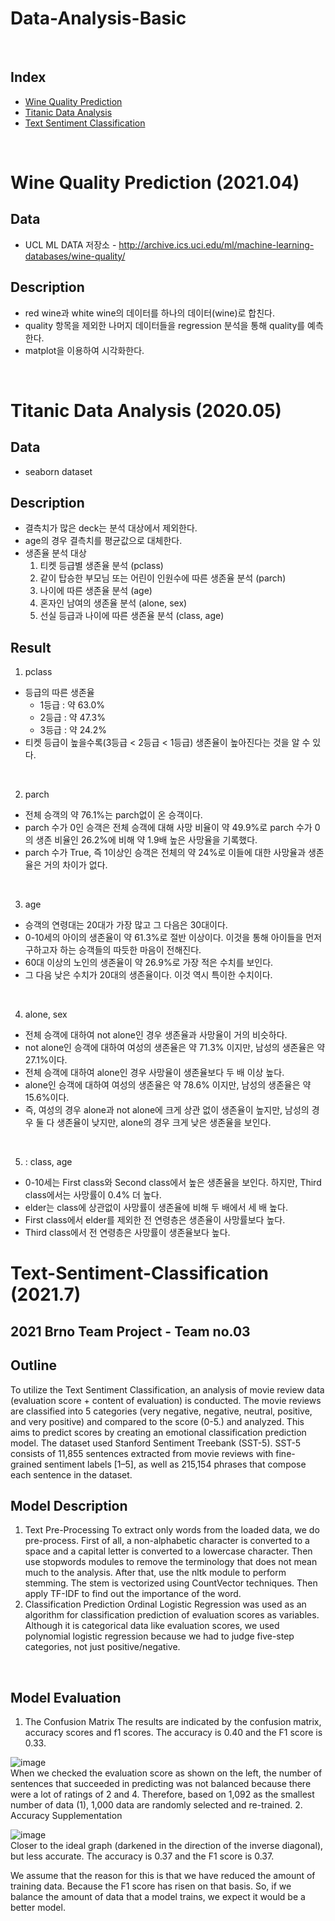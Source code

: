 # Data-Analysis-Basic
<br>

## Index
- [Wine Quality Prediction](#Wine-Quality-Prediction)
- [Titanic Data Analysis](#Titanic-Data-Analysis)
- [Text Sentiment Classification](#Text-Sentiment-Classification)
<br>

# Wine Quality Prediction (2021.04)
## Data
- UCL ML DATA 저장소 - http://archive.ics.uci.edu/ml/machine-learning-databases/wine-quality/
## Description
- red wine과 white wine의 데이터를 하나의 데이터(wine)로 합친다.
- quality 항목을 제외한 나머지 데이터들을 regression 분석을 통해 quality를 예측한다.
- matplot을 이용하여 시각화한다.
<br>

# Titanic Data Analysis (2020.05)
## Data
- seaborn dataset
## Description
- 결측치가 많은 deck는 분석 대상에서 제외한다.
- age의 경우 결측치를 평균값으로 대체한다.
- 생존율 분석 대상
  1. 티켓 등급별 생존율 분석 (pclass)
  2. 같이 탑승한 부모님 또는 어린이 인원수에 따른 생존율 분석 (parch)
  3. 나이에 따른 생존율 분석 (age)
  4. 혼자인 남여의 생존율 분석 (alone, sex)
  5. 선실 등급과 나이에 따른 생존율 분석 (class, age)

## Result
1. pclass
  - 등급의 따른 생존율
    -  1등급 : 약 63.0%
    -  2등급 : 약 47.3%
    -  3등급 : 약 24.2%
  -  티켓 등급이 높을수록(3등급 < 2등급 < 1등급) 생존율이 높아진다는 것을 알 수 있다. 
<br>

2. parch
  - 전체 승객의 약 76.1%는 parch없이 온 승객이다.
  - parch 수가 0인 승객은 전체 승객에 대해 사망 비율이 약 49.9%로 parch 수가 0의 생존 비율인 26.2%에 비해 약 1.9배 높은 사망율을 기록했다.
  - parch 수가 True, 즉 1이상인 승객은 전체의 약 24%로 이들에 대한 사망율과 생존율은 거의 차이가 없다.
<br>

3. age
  - 승객의 연령대는 20대가 가장 많고 그 다음은 30대이다.
  - 0-10세의 아이의 생존율이 약 61.3%로 절반 이상이다. 이것을 통해 아이들을 먼저 구하고자 하는 승객들의 따듯한 마음이 전해진다.
  - 60대 이상의 노인의 생존율이 약 26.9%로 가장 적은 수치를 보인다.
  - 그 다음 낮은 수치가 20대의 생존율이다. 이것 역시 특이한 수치이다.
<br>

4. alone, sex
  - 전체 승객에 대하여 not alone인 경우 생존율과 사망율이 거의 비슷하다.
  - not alone인 승객에 대하여 여성의 생존율은 약 71.3% 이지만, 남성의 생존율은 약 27.1%이다.
  - 전체 승객에 대하여 alone인 경우 사망율이 생존율보다 두 배 이상 높다.
  - alone인 승객에 대하여 여성의 생존율은 약 78.6% 이지만, 남성의 생존율은 약 15.6%이다.
  - 즉, 여성의 경우 alone과 not alone에 크게 상관 없이 생존율이 높지만, 남성의 경우 둘 다 생존율이 낮지만, alone의 경우 크게 낮은 생존율을 보인다.
<br>

5. : class, age
  - 0-10세는 First class와 Second class에서 높은 생존율을 보인다. 하지만, Third class에서는 사망률이 0.4% 더 높다.
  - elder는 class에 상관없이 사망률이 생존율에 비해 두 배에서 세 배 높다.
  - First class에서 elder를 제외한 전 연령층은 생존율이 사망률보다 높다.
  - Third class에서 전 연령층은 사망률이 생존율보다 높다.


# Text-Sentiment-Classification (2021.7)
## 2021 Brno Team Project - Team no.03 <br>
## Outline
 To utilize the Text Sentiment Classification, an analysis of movie review data (evaluation score + content of evaluation) is conducted. The movie reviews are classified into 5 categories (very negative, negative, neutral, positive, and very positive) and compared to the score (0-5.) and analyzed. This aims to predict scores by creating an emotional classification prediction model. The dataset used Stanford Sentiment Treebank (SST-5). SST-5 consists of 11,855 sentences extracted from movie reviews with fine-grained sentiment labels [1–5], as well as 215,154 phrases that compose each sentence in the dataset.
<br>

## Model Description
1. Text Pre-Processing
To extract only words from the loaded data, we do pre-process. First of all, a non-alphabetic character is converted to a space and a capital letter is converted to a lowercase character. Then use stopwords modules to remove the terminology that does not mean much to the analysis. After that, use the nltk module to perform stemming. The stem is vectorized using CountVector techniques. Then apply TF-IDF to find out the importance of the word.
2. Classification Prediction
Ordinal Logistic Regression was used as an algorithm for classification prediction of evaluation scores as variables. Although it is categorical data like evaluation scores, we used polynomial logistic regression because we had to judge five-step categories, not just positive/negative.
<br>

## Model Evaluation
1. The Confusion Matrix
The results are indicated by the confusion matrix, accuracy scores and f1 scores. The accuracy is 0.40 and the F1 score is 0.33. <br>

![image](https://user-images.githubusercontent.com/70425484/126782067-fca87499-25af-4b2f-908b-3e95b8acf9c4.png) <br> 
When we checked the evaluation score as shown on the left, the number of sentences that succeeded in predicting was not balanced because there were a lot of ratings of 2 and 4. Therefore, based on 1,092 as the smallest number of data (1), 1,000 data are randomly selected and re-trained.
2. Accuracy Supplementation
<br>

![image](https://user-images.githubusercontent.com/70425484/126782151-0225cffb-dfd2-4960-b624-1488b4781d8e.png) 
<br> 
Closer to the ideal graph (darkened in the direction of the inverse diagonal), but less accurate. The accuracy is 0.37 and the F1 score is 0.37. <br>

We assume that the reason for this is that we have reduced the amount of training data. Because the F1 score has risen on that basis. So, if we balance the amount of data that a model trains, we expect it would be a better model.

